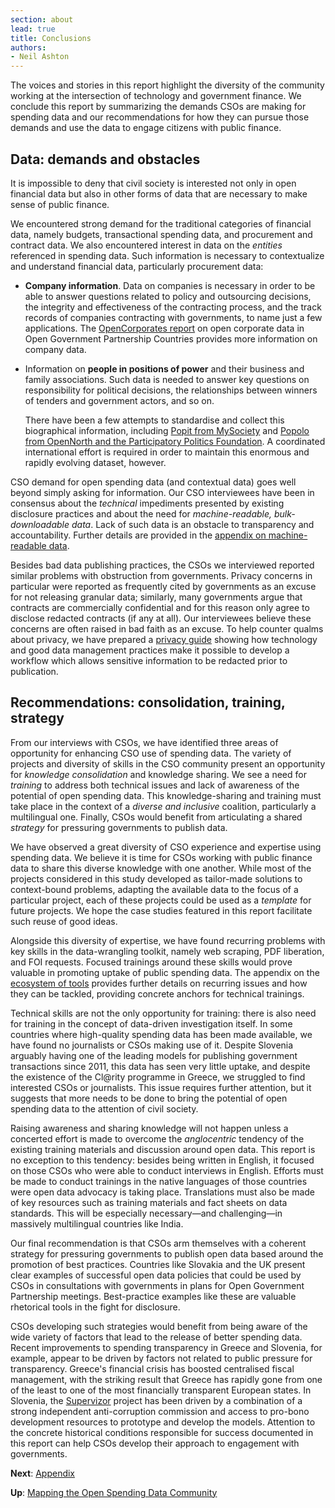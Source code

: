 ```yaml
---
section: about
lead: true
title: Conclusions
authors:
- Neil Ashton
---
```

The voices and stories in this report highlight the diversity of the community working at the intersection of technology and government finance. We conclude this report by summarizing the demands CSOs are making for spending data and our recommendations for how they can pursue those demands and use the data to engage citizens with public finance.

## Data: demands and obstacles

It is impossible to deny that civil society is interested not only in open financial data but also in other forms of data that are necessary to make sense of public finance.

We encountered strong demand for the traditional categories of financial data, namely budgets, transactional spending data, and procurement and contract data. We also encountered interest in data on the *entities* referenced in spending data. Such information is necessary to contextualize and understand financial data, particularly procurement data:

* **Company information**. Data on companies is necessary in order to be able to answer questions related to policy and outsourcing decisions, the integrity and effectiveness of the contracting process, and the track records of companies contracting with governments, to name just a few applications. The <a href="http://opencorporates.com/downloads/ogp_company_data_report.pdf">OpenCorporates report</a> on open corporate data in Open Government Partnership Countries provides more information on company data.
* Information on **people in positions of power** and their business and family associations. Such data is needed to answer key questions on responsibility for political decisions, the relationships between winners of tenders and government actors, and so on.

    There have been a few attempts to standardise and collect this biographical information, including [Popit from MySociety](http://popit.mysociety.org/) and [Popolo from OpenNorth and the Participatory Politics Foundation](http://blog.opennorth.ca/2013/02/21/update-on-opengovernment/). A coordinated international effort is required in order to maintain this enormous and rapidly evolving dataset, however.

CSO demand for open spending data (and contextual data) goes well beyond simply asking for information. Our CSO interviewees have been in consensus about the *technical* impediments presented by existing disclosure practices and about the need for *machine-readable, bulk-downloadable data*. Lack of such data is an obstacle to transparency and accountability. Further details are provided in the [appendix on machine-readable data](../appendix/).

Besides bad data publishing practices, the CSOs we interviewed reported similar problems with obstruction from governments. Privacy concerns in particular were reported as frequently cited by governments as an excuse for not releasing granular data; similarly, many governments argue that contracts are commercially confidential and for this reason only agree to disclose redacted contracts (if any at all). Our interviewees believe these concerns are often raised in bad faith as an excuse. To help counter qualms about privacy, we have prepared a [privacy guide](../appendix/privacy-guide) showing how technology and good data management practices make it possible to develop a workflow which allows sensitive information to be redacted prior to publication.

## Recommendations: consolidation, training, strategy

From our interviews with CSOs, we have identified three areas of opportunity for enhancing CSO use of spending data. The variety of projects and diversity of skills in the CSO community present an opportunity for *knowledge consolidation* and knowledge sharing. We see a need for *training* to address both technical issues and lack of awareness of the potential of open spending data. This knowledge-sharing and training must take place in the context of a *diverse and inclusive* coalition, particularly a multilingual one. Finally, CSOs would benefit from articulating a shared *strategy* for pressuring governments to publish data.

We have observed a great diversity of CSO experience and expertise using spending data. We believe it is time for CSOs working with public finance data to share this diverse knowledge with one another. While most of the projects considered in this study developed as tailor-made solutions to context-bound problems, adapting the available data to the focus of a particular project, each of these projects could be used as a *template* for future projects. We hope the case studies featured in this report facilitate such reuse of good ideas.

Alongside this diversity of expertise, we have found recurring problems with key skills in the data-wrangling toolkit, namely web scraping, PDF liberation, and FOI requests. Focused trainings around these skills would prove valuable in promoting uptake of public spending data. The appendix on the [ecosystem of tools](../appendix/tool-ecosystem) provides further details on recurring issues and how they can be tackled, providing concrete anchors for technical trainings.

Technical skills are not the only opportunity for training: there is also need for training in the concept of data-driven investigation itself. In some countries where high-quality spending data has been made available, we have found no journalists or CSOs making use of it. Despite Slovenia arguably having one of the leading models for publishing government transactions since 2011, this data has seen very little uptake, and despite the existence of the Cl@rity programme in Greece, we struggled to find interested CSOs or journalists. This issue requires further attention, but it suggests that more needs to be done to bring the potential of open spending data to the attention of civil society.

Raising awareness and sharing knowledge will not happen unless a concerted effort is made to overcome the *anglocentric* tendency of the existing training materials and discussion around open data. This report is no exception to this tendency: besides being written in English, it focused on those CSOs who were able to conduct interviews in English. Efforts must be made to conduct trainings in the native languages of those countries were open data advocacy is taking place. Translations must also be made of key resources such as training materials and fact sheets on data standards. This will be especially necessary—and challenging—in massively multilingual countries like India.

Our final recommendation is that CSOs arm themselves with a coherent strategy for pressuring governments to publish open data based around the promotion of best practices. Countries like Slovakia and the UK present clear examples of successful open data policies that could be used by CSOs in consultations with governments in plans for Open Government Partnership meetings. Best-practice examples like these are valuable rhetorical tools in the fight for disclosure.

CSOs developing such strategies would benefit from being aware of the wide variety of factors that lead to the release of better spending data. Recent improvements to spending transparency in Greece and Slovenia, for example, appear to be driven by factors not related to public pressure for transparency. Greece's financial crisis has boosted centralised fiscal management, with the striking result that Greece has rapidly gone from one of the least to one of the most financially transparent European states. In Slovenia, the [Supervizor](https://www.kpk-rs.si/en/project-transparency/supervizor-73) project has been driven by a combination of a strong independent anti-corruption commission and access to pro-bono development resources to prototype and develop the models. Attention to the concrete historical conditions responsible for success documented in this report can help CSOs develop their approach to engagement with governments.

**Next**: [Appendix](../appendix/)

**Up**: [Mapping the Open Spending Data Community](../)
